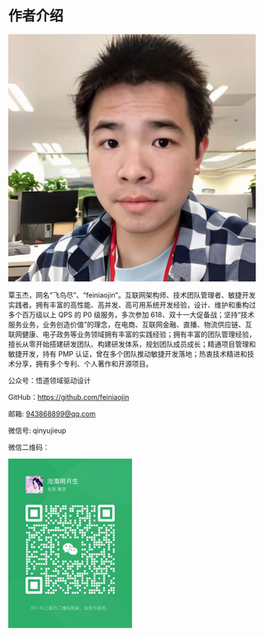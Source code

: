 # 作者介绍

![照骗](/images/0/0.jpeg)

覃玉杰，网名“飞鸟尽”、“feiniaojin”。互联网架构师、技术团队管理者、敏捷开发实践者。拥有丰富的高性能、高并发、高可用系统开发经验，设计、维护和重构过多个百万级以上 QPS 的 P0 级服务，多次参加 618、双十一大促备战；坚持“技术服务业务，业务创造价值”的理念，在电商、互联网金融、直播、物流供应链、互联网健康、电子政务等业务领域拥有丰富的实践经验；拥有丰富的团队管理经验，擅长从零开始搭建研发团队、构建研发体系，规划团队成员成长；精通项目管理和敏捷开发，持有 PMP 认证，曾在多个团队推动敏捷开发落地；热衷技术精进和技术分享，拥有多个专利、个人著作和开源项目。

公众号：悟道领域驱动设计

GitHub：<https://github.com/feiniaojin>

邮箱: <943868899@qq.com>

微信号: qinyujieup

微信二维码：

<img src="/images/0/qr.jpg" width="50%" height="50%" alt="qr.jpg"/>
